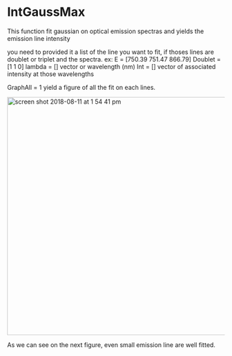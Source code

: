 # IntGaussMax
This function fit gaussian on optical emission spectras and yields the emission line intensity

you need to provided it a list of the line you want to fit, if thoses lines are doublet or triplet and the spectra.
ex:
E = [750.39 751.47 866.79]
Doublet = [1 1 0]
lambda = [] vector or wavelength (nm)
Int = [] vector of associated intensity at those wavelengths

GraphAll = 1 yield a figure of all the fit on each lines.

<img width="551" alt="screen shot 2018-08-11 at 1 54 41 pm" src="https://user-images.githubusercontent.com/33142211/43994663-d7829a2e-9d6e-11e8-88c2-6243d283da4e.png">

As we can see on the next figure, even small emission line are well fitted.
